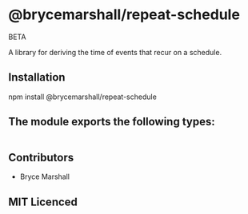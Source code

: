 # @brycemarshall/repeat-schedule

BETA

A library for deriving the time of events that recur on a schedule.

## Installation

npm install @brycemarshall/repeat-schedule

## The module exports the following types:

```ts
```

## Contributors

 - Bryce Marshall

## MIT Licenced
